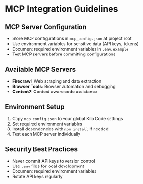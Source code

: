 # MCP Integration Guidelines

## MCP Server Configuration
- Store MCP configurations in `mcp_config.json` at project root
- Use environment variables for sensitive data (API keys, tokens)
- Document required environment variables in `.env.example`
- Test MCP servers before committing configurations

## Available MCP Servers
- **Firecrawl**: Web scraping and data extraction
- **Browser Tools**: Browser automation and debugging
- **Context7**: Context-aware code assistance

## Environment Setup
1. Copy `mcp_config.json` to your global Kilo Code settings
2. Set required environment variables
3. Install dependencies with `npm install` if needed
4. Test each MCP server individually

## Security Best Practices
- Never commit API keys to version control
- Use `.env` files for local development
- Document required environment variables
- Rotate API keys regularly